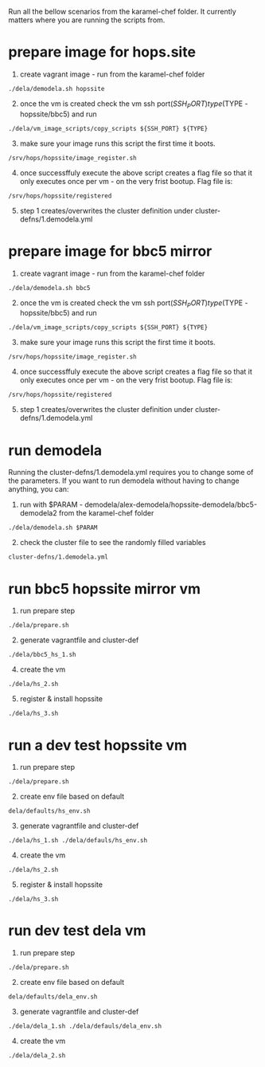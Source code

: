 Run all the bellow scenarios from the karamel-chef folder. It currently matters where you are running the scripts from.

# prepare image for hops.site
1. create vagrant image - run from the karamel-chef folder
```
./dela/demodela.sh hopssite
```
2. once the vm is created check the vm ssh port($SSH_PORT) type($TYPE - hopssite/bbc5) and run 
```
./dela/vm_image_scripts/copy_scripts ${SSH_PORT} ${TYPE}
``` 
3. make sure your image runs this script the first time it boots. 
```
/srv/hops/hopssite/image_register.sh
```
4. once successffuly execute the above script creates a flag file so that it only executes once per vm - on the very frist bootup. Flag file is: 
```
/srv/hops/hopssite/registered
```
5. step 1 creates/overwrites the cluster definition under cluster-defns/1.demodela.yml

# prepare image for bbc5 mirror
1. create vagrant image - run from the karamel-chef folder
```
./dela/demodela.sh bbc5
```
2. once the vm is created check the vm ssh port($SSH_PORT) type($TYPE - hopssite/bbc5) and run 
```
./dela/vm_image_scripts/copy_scripts ${SSH_PORT} ${TYPE}
``` 
3. make sure your image runs this script the first time it boots. 
```
/srv/hops/hopssite/image_register.sh
```
4. once successffuly execute the above script creates a flag file so that it only executes once per vm - on the very frist bootup. Flag file is: 
```
/srv/hops/hopssite/registered
```
5. step 1 creates/overwrites the cluster definition under cluster-defns/1.demodela.yml


# run demodela
Running the cluster-defns/1.demodela.yml requires you to change some of the parameters. 
If you want to run demodela without having to change anything, you can:
1. run with $PARAM - demodela/alex-demodela/hopssite-demodela/bbc5-demodela2 from the karamel-chef folder
```
./dela/demodela.sh $PARAM
```
2. check the cluster file to see the randomly filled variables 
```
cluster-defns/1.demodela.yml
```

# run bbc5 hopssite mirror vm
1. run prepare step 
```
./dela/prepare.sh
```
2. generate vagrantfile and cluster-def 
```
./dela/bbc5_hs_1.sh
```
4. create the vm 
```
./dela/hs_2.sh
```
5. register & install hopssite 
```
./dela/hs_3.sh
```

# run a dev test hopssite vm
1. run prepare step 
```
./dela/prepare.sh
```
2. create env file based on default 
```
dela/defaults/hs_env.sh
```
3. generate vagrantfile and cluster-def 
```
./dela/hs_1.sh ./dela/defauls/hs_env.sh
```
4. create the vm 
```
./dela/hs_2.sh
```
5. register & install hopssite 
```
./dela/hs_3.sh
```

# run dev test dela vm
1. run prepare step 
```
./dela/prepare.sh
```
2. create env file based on default 
```
dela/defaults/dela_env.sh
```
3. generate vagrantfile and cluster-def 
```
./dela/dela_1.sh ./dela/defauls/dela_env.sh
```
4. create the vm 
```
./dela/dela_2.sh
```
